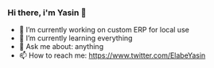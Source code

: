 ### Hi there, i'm Yasin 👋

- 🔭 I’m currently working on custom ERP for local use
- 🌱 I’m currently learning everything
- 💬 Ask me about: anything
- 📫 How to reach me: https://www.twitter.com/ElabeYasin
